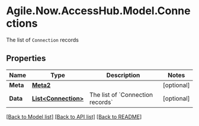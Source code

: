 # Agile.Now.AccessHub.Model.Connections
The list of `Connection` records

## Properties

Name | Type | Description | Notes
------------ | ------------- | ------------- | -------------
**Meta** | [**Meta2**](Meta2.md) |  | [optional] 
**Data** | [**List&lt;Connection&gt;**](Connection.md) | The list of &#x60;Connection records&#x60; | [optional] 

[[Back to Model list]](../README.md#documentation-for-models) [[Back to API list]](../README.md#documentation-for-api-endpoints) [[Back to README]](../README.md)

